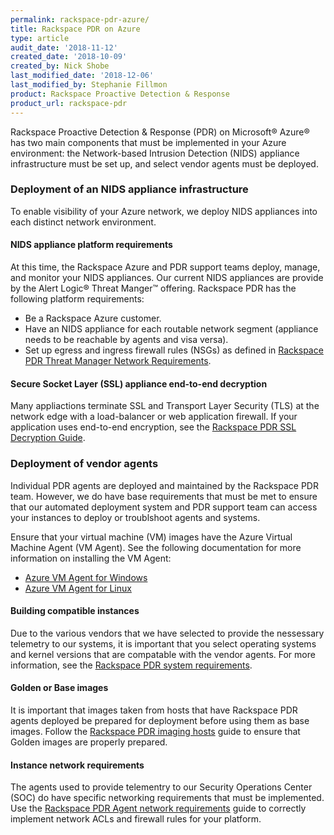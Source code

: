```yaml
---
permalink: rackspace-pdr-azure/
title: Rackspace PDR on Azure
type: article
audit_date: '2018-11-12'
created_date: '2018-10-09'
created_by: Nick Shobe
last_modified_date: '2018-12-06'
last_modified_by: Stephanie Fillmon
product: Rackspace Proactive Detection & Response
product_url: rackspace-pdr
---
```


Rackspace Proactive Detection & Response (PDR) on Microsoft&reg; Azure&reg; has two main components that
must be implemented in your Azure environment: the Network-based Intrusion Detection (NIDS) appliance
infrastructure must be set up, and select vendor agents must be deployed.

### Deployment of an NIDS appliance infrastructure

To enable visibility of your Azure network, we deploy NIDS appliances into each distinct network environment.

#### NIDS appliance platform requirements

At this time, the Rackspace Azure and PDR support teams deploy, manage, and monitor your
NIDS appliances. Our current NIDS appliances are provide by the Alert Logic&reg; Threat Manger&trade; offering. Rackspace PDR has the following platform requirements:

- Be a Rackspace Azure customer.
- Have an NIDS appliance for each routable network segment (appliance needs to be reachable by agents and visa versa).
- Set up egress and ingress firewall rules (NSGs) as defined in [Rackspace PDR Threat Manager Network Requirements](/support/how-to/rackspace-pdr-nids-networking/).

#### Secure Socket Layer (SSL) appliance end-to-end decryption

Many appliactions terminate SSL and Transport Layer Security (TLS) at the network edge with a load-balancer
or web application firewall. If your application uses end-to-end encryption, see the
[Rackspace PDR SSL Decryption Guide](/support/how-to/rackspace-pdr-ssl-decryption/).

### Deployment of vendor agents

Individual PDR agents are deployed and maintained by the Rackspace PDR team. However, we do have base
requirements that must be met to ensure that our automated deployment system and PDR support team can access
your instances to deploy or troublshoot agents and systems.

Ensure that your virtual machine (VM) images have the Azure Virtual Machine Agent (VM Agent). See the following
documentation for more information on installing the VM Agent:

- [Azure VM Agent for Windows](https://docs.microsoft.com/en-us/azure/virtual-machines/extensions/agent-windows)
- [Azure VM Agent for Linux](https://docs.microsoft.com/en-us/azure/virtual-machines/extensions/agent-linux)

#### Building compatible instances

Due to the various vendors that we have selected to provide the nessessary telemetry to our systems, it is
important that you select operating systems and kernel versions that are compatable with the
vendor agents. For more information, see the [Rackspace PDR system requirements](/support/how-to/rackspace-pdr-agent-compatibility/).

#### Golden or Base images

It is important that images taken from hosts that have Rackspace PDR agents deployed be prepared for deployment before using them as base images. Follow the [Rackspace PDR imaging hosts](/support/how-to/rackspace-pdr-imaging/) guide to ensure that Golden images are properly prepared.

#### Instance network requirements

The agents used to provide telementry to our Security Operations Center (SOC) do have specific networking
requirements that must be implemented. Use the
[Rackspace PDR Agent network requirements](/support/how-to/rackspace-pdr-agent-networking/) guide to correctly
implement network ACLs and firewall rules for your platform.
